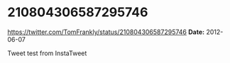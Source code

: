 # 210804306587295746
https://twitter.com/TomFrankly/status/210804306587295746
**Date:** 2012-06-07

Tweet test from InstaTweet
